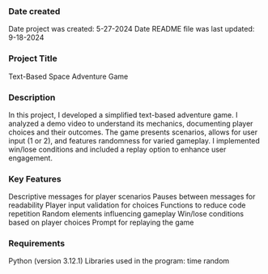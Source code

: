 ### Date created
Date project was created: 5-27-2024
Date README file was last updated: 9-18-2024

### Project Title
Text-Based Space Adventure Game

### Description
In this project, I developed a simplified text-based adventure game. I analyzed a demo video to understand its mechanics, documenting player choices and their outcomes. The game presents scenarios, allows for user input (1 or 2), and features randomness for varied gameplay. I implemented win/lose conditions and included a replay option to enhance user engagement.

### Key Features
Descriptive messages for player scenarios
Pauses between messages for readability
Player input validation for choices
Functions to reduce code repetition
Random elements influencing gameplay
Win/lose conditions based on player choices
Prompt for replaying the game

### Requirements
Python (version 3.12.1)
Libraries used in the program:
time
random